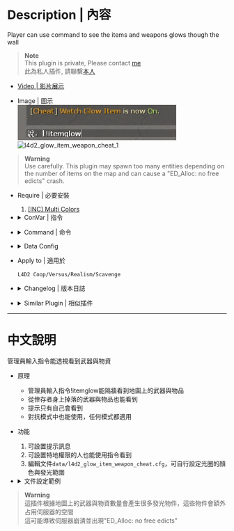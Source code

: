 # Description | 內容
Player can use command to see the items and weapons glows though the wall

> __Note__ <br/>
This plugin is private, Please contact [me](https://github.com/fbef0102/Game-Private_Plugin#私人插件列表-private-plugins-list)<br/>
此為私人插件, 請聯繫[本人](https://github.com/fbef0102/Game-Private_Plugin#私人插件列表-private-plugins-list)

* [Video | 影片展示](https://youtu.be/kmvs3S2v2LU)

* Image | 圖示
	<br/>![l4d2_glow_item_weapon_cheat_2](image/l4d2_glow_item_weapon_cheat_2.jpg)
	<br/>![l4d2_glow_item_weapon_cheat_1](image/l4d2_glow_item_weapon_cheat_1.gif)

> __Warning__
<br/>Use carefully. This plugin may spawn too many entities depending on the number of items on the map and can cause a "ED_Alloc: no free edicts" crash.

* Require | 必要安裝
	1. [[INC] Multi Colors](https://github.com/fbef0102/L4D1_2-Plugins/releases/tag/Multi-Colors)


* <details><summary>ConVar | 指令</summary>

	* cfg/sourcemod/l4d2_glow_item_weapon_cheat.cfg
		```php
		// Enable/Disable the plugin.
		l4d2_glow_item_weapon_cheat_enable "1"

		// Remove glow from health cabinet after being opened.
		l4d2_glow_item_weapon_cheat_health_cabinet "1"

		// Time interval to display the instruction message. (0=off)
		l4d2_glow_item_weapon_cheat_message_interval "0"

		// Which teams should see the message, 7=Everyone, 1=Spectator, 2=Survivors, 4=Infecteds. (add numbers together)
		l4d2_glow_item_weapon_cheat_message_team "0"

		// Algorithm value to detect the glow minimum brightness for a random color (not accurate).
		l4d2_glow_item_weapon_cheat_min_brightness "0.5"

		// Delete *_spawn entities when its count reaches 0.
		// 0 = OFF, 1 = ON.
		l4d2_glow_item_weapon_cheat_remove_spawner "1"

		// Apply glow to scavenge gascans.
		// 0 = OFF, 1 = ON.
		l4d2_glow_item_weapon_cheat_scavenge_gascan "0"

		// Players with these flags have access to use !itemglow cmd to see all glow entites. (Empty = Everyone, -1: Nobody)
		l4d2_glow_item_weapon_cheat_watch_flag "z"
		```
</details>

* <details><summary>Command | 命令</summary>

	* **Turn On/Off item glow personally**
		```php
		sm_itemglow
		```

	* **Reload the glow configs. (Adm required: ADMFLAG_ROOT)**
		```php
		sm_glowreload
		```
</details>

* <details><summary>Data Config</summary>

	* data/l4d2_glow_item_weapon_cheat.cfg
		```php
		// Attributes explained:
		//  "enable"   -> Apply plugin glow to entity. "0" = Disable, "1" = Enable.
		//  "random"   -> Apply a random glow color. "0" = OFF, "1" = ON.
		//  "color"    -> Item glow color. Use three values between 0-255 separated by spaces. "<0-255> <0-255> <0-255>", e.g: "255 255 255". Ignored when "random" is "1".
		//  "flashing" -> Add a flashing effect on glowing entities. "0" = OFF, "1" = ON.
		//  "rangemin" -> Minimum distance that the client must be from the entity to start glowing. "0" = No minimum distance.
		//  "rangemax  -> Maximum distance that the client can be away from the entity to start glowing. "0" = No maximum distance.
		//  "team"     -> Which teams should see the outline glow. "7" = Everyone, "1" = Spectator, "2" = Survivors, "4" = Infecteds. (add numbers together)
		"l4d2_glow_item_weapon_cheat"
		{
			"default"
			{
				"enable"        "1"
				"team"          "7"
				"random"        "0"
				"color"         "255 255 255"
				"flashing"      "1"
				"rangemin"      "0"
				"rangemax"      "1500"
			}
		}
		```
</details>

* Apply to | 適用於
	```
	L4D2 Coop/Versus/Realism/Scavenge
	```

* <details><summary>Changelog | 版本日誌</summary>
	
	* v1.0h (2023-6-7)
		* Add cvars, cmds, and message
		* Add "teams" in data, Which teams should see the outline glow. 
		* Create "prop_dynamic_override" glow entities and attach to items and weapons
		* Only adms can use command to see glow though the wall

	* v1.0.7
	    * [Original Plugin By Marttt](https://forums.alliedmods.net/showthread.php?t=329617)
</details>

* <details><summary>Similar Plugin | 相似插件</summary>

	1. [l4d2_scope_wallhack](/Plugin_插件/Nothing_Impossible_無理改造版/l4d2_scope_wallhack): Survivor can use sniper scopes to see the infected model glows though the wall
		> 倖存者打開狙擊鏡能透視看到特感
	2. [l4d2_wallhack_cheat](/Plugin_插件/Nothing_Impossible_無理改造版/l4d2_wallhack_cheat): Admins can use commands to see the infected model glows though the wall
		> 管理員輸入指令能透視看到特感
</details>

- - - -
# 中文說明
管理員輸入指令能透視看到武器與物資

* 原理
	* 管理員輸入指令!itemglow能隔牆看到地圖上的武器與物品
	* 從倖存者身上掉落的武器與物品也能看到
	* 提示只有自己會看到
	* 對抗模式中也能使用，任何模式都適用

* 功能
	1. 可設置提示訊息
	2. 可設置特地權限的人也能使用指令看到
	3. 編輯文件```data/l4d2_glow_item_weapon_cheat.cfg```，可自行設定光圈的顏色與發光範圍

* <details><summary>文件設定範例</summary>

	* data/l4d2_glow_item_weapon_cheat.cfg
		```php
		//  "enable"   -> 附上光圈在這個物件上 "0" = 關閉光圈, "1" = 開啟光圈.
		//  "random"   -> 光圈顏色為隨機. "0" = 不隨機, "1" = 隨機.
		//  "color"    -> 指定光圈顏色. 使用RGB "<0-255> <0-255> <0-255>", 譬如: "255 255 255". 當"random"為1時忽略此顏色
		//  "flashing" -> 光圈閃爍 "0" = 不閃爍, "1" = 閃爍.
		//  "rangemin" -> 玩家必須與物件保持一定的範圍才看得到光圈. "0" = 無需保持範圍.
		//  "rangemax  -> 玩家離物件的範圍如果超過此數值則看不到光圈 "0" = 無論距離多遠都能看到.
		//  "team"     -> 哪些隊伍能看到光圈 "7" = 任何人, "1" = 旁觀者, "2" = 倖存者, "4" = 特感. (數字相加)
		"l4d2_glow_item_weapon_cheat"
		{
			"default"
			{
				"enable"        "1"
				"team"          "7"
				"random"        "0"
				"color"         "255 255 255"
				"flashing"      "1"
				"rangemin"      "0"
				"rangemax"      "1500"
			}
		}
		```
</details>

> __Warning__ 
<br/>這插件根據地圖上的武器與物資數量會產生很多發光物件，這些物件會額外占用伺服器的空間
<br/>這可能導致伺服器崩潰並出現"ED_Alloc: no free edicts"